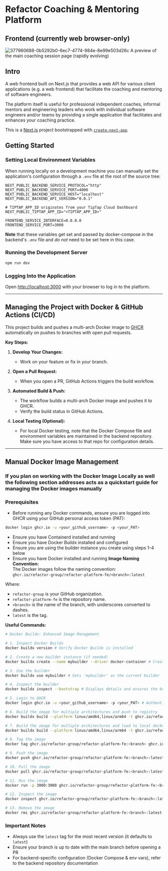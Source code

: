 # Refactor Coaching & Mentoring Platform

## Frontend (currently web browser-only)

![377960688-0b5292b0-6ec7-4774-984e-8e99e503d26c](https://github.com/user-attachments/assets/5dcdee09-802e-4b25-aa58-757d607ce7bc)
A preview of the main coaching session page (rapidly evolving)

## Intro

A web frontend built on Next.js that provides a web API for various client applications (e.g. a web frontend) that facilitate the coaching and mentoring of software engineers.

The platform itself is useful for professional independent coaches, informal mentors and engineering leaders who work with individual software engineers and/or teams by providing a single application that facilitates and enhances your coaching practice.

This is a [Next.js](https://nextjs.org/) project bootstrapped with [`create-next-app`](https://github.com/vercel/next.js/tree/canary/packages/create-next-app).

## Getting Started

### Setting Local Environment Variables

When running locally on a development machine you can manually set the application's configuration through a `.env` file at the root of the source tree:

```env
NEXT_PUBLIC_BACKEND_SERVICE_PROTOCOL="http"
NEXT_PUBLIC_BACKEND_SERVICE_PORT=4000
NEXT_PUBLIC_BACKEND_SERVICE_HOST="localhost"
NEXT_PUBLIC_BACKEND_API_VERSION="0.0.1"

# TIPTAP_APP_ID originates from your TipTap Cloud Dashboard
NEXT_PUBLIC_TIPTAP_APP_ID="<TIPTAP_APP_ID>"

FRONTEND_SERVICE_INTERFACE=0.0.0.0
FRONTEND_SERVICE_PORT=3000
```

**Note** that these variables get set and passed by docker-compose in the backend's `.env` file and _do not_ need to be set here in this case.

### Running the Development Server

```bash
npm run dev
```

### Logging Into the Application

Open [http://localhost:3000](http://localhost:3000) with your browser to log in to the platform.

---

## Managing the Project with Docker & GitHub Actions (CI/CD)

This project builds and pushes a multi-arch Docker image to [GHCR](https://ghcr.io/) automatically on pushes to branches with open pull requests.

**Key Steps:**

1. **Develop Your Changes:**
   - Work on your feature or fix in your branch.

2. **Open a Pull Request:**
   - When you open a PR, GitHub Actions triggers the build workflow.

3. **Automated Build & Push:**
   - The workflow builds a multi-arch Docker image and pushes it to GHCR.
   - Verify the build status in GitHub Actions.

4. **Local Testing (Optional):**
   - For local Docker testing, note that the Docker Compose file and environment variables are maintained in the backend repository. Make sure you have access to that repo for configuration details.

---

## Manual Docker Image Management

### If you plan on working with the Docker Image Locally as well the following section addresses acts as a quickstart guide for managing the Docker images manually

### Prerequisites

- Before running any Docker commands, ensure you are logged into GHCR using your GitHub personal access token (PAT):

```bash
docker login ghcr.io -u <your_github_username> -p <your_PAT>
```

- Ensure you have Containerd installed and running
- Ensure you have Docker Buildx installed and configured
- Ensure you are using the builder instance you create using steps 1-4 below
- Ensure you have Docker installed and running
**Image Naming Convention:**  
The Docker images follow the naming convention:  
`ghcr.io/refactor-group/refactor-platform-fe/<branch>:latest`  

Where:

- `refactor-group` is your GitHub organization.
- `refactor-platform-fe` is the repository name.  
- `<branch>` is the name of the branch, with underscores converted to dashes.
- `latest` is the tag.

**Useful Commands:**

```bash
# Docker Buildx: Enhanced Image Management

# 1. Inspect Docker Buildx
docker buildx version # Verify Docker Buildx is installed

# 2. Create a new builder instance (if needed)
docker buildx create --name mybuilder --driver docker-container # Creates a builder instance named 'mybuilder' using the docker-container driver

# 3. Use the builder
docker buildx use mybuilder # Sets 'mybuilder' as the current builder

# 4. Inspect the builder
docker buildx inspect --bootstrap # Displays details and ensures the builder is running

# 5. Login to GHCR
docker login ghcr.io -u <your_github_username> -p <your_PAT> # Authenticates with GitHub Container Registry using your username and PAT

# 6. Build the image for multiple architectures and push to registry
docker buildx build --platform linux/amd64,linux/arm64 -t ghcr.io/refactor-group/refactor-platform-fe:<branch> --push . # Builds for specified architectures and pushes to GHCR

# 7. Build the image for multiple architectures and load to local docker daemon
docker buildx build --platform linux/amd64,linux/arm64 -t ghcr.io/refactor-group/refactor-platform-fe:<branch> --load . # Builds for specified architectures and loads to local docker daemon

# 8. Tag the image
docker tag ghcr.io/refactor-group/refactor-platform-fe:<branch> ghcr.io/refactor-group/refactor-platform-fe:<branch>:latest # Creates an additional tag 'latest' for the image

# 9. Push the image
docker push ghcr.io/refactor-group/refactor-platform-fe:<branch>:latest # Uploads the image to the container registry

# 10. Pull the image
docker pull ghcr.io/refactor-group/refactor-platform-fe:<branch>:latest # Downloads the image from the container registry

# 11. Run the image
docker run -p 3000:3000 ghcr.io/refactor-group/refactor-platform-fe:<branch>:latest # Starts a container from the image, mapping port 3000

# 12. Inspect the image
docker inspect ghcr.io/refactor-group/refactor-platform-fe:<branch>:latest # Shows detailed information about the image

# 13. Remove the image
docker rmi ghcr.io/refactor-group/refactor-platform-fe:<branch>:latest # Deletes the image from the local machine
```

### Important Notes

- Always use the `latest` tag for the most recent version (it defaults to `latest`)
- Ensure your branch is up to date with the main branch before opening a PR
- For backend-specific configuration (Docker Compose & env vars), refer to the backend repository documentation
